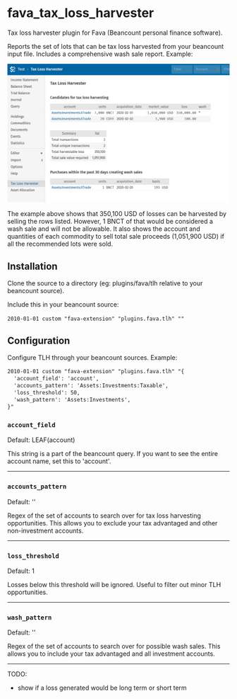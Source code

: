 # fava_tax_loss_harvester
Tax loss harvester plugin for Fava (Beancount personal finance software).

Reports the set of lots that can be tax loss harvested from your beancount input file.
Includes a comprehensive wash sale report. Example:

![TLH screenshot](./readme-screenshot.png)

The example above shows that 350,100 USD of losses can be harvested by selling the rows
listed. However, 1 BNCT of that would be considered a wash sale and will not be
allowable. It also shows the account and quantities of each commodity to sell total sale
proceeds (1,051,900 USD) if all the recommended lots were sold.




## Installation
Clone the source to a directory (eg: plugins/fava/tlh relative to your beancount
source).

Include this in your beancount source:

```2010-01-01 custom "fava-extension" "plugins.fava.tlh" ""```

## Configuration

Configure TLH through your beancount sources. Example:

```
2010-01-01 custom "fava-extension" "plugins.fava.tlh" "{
  'account_field': 'account',
  'accounts_pattern': 'Assets:Investments:Taxable',
  'loss_threshold': 50,
  'wash_pattern': 'Assets:Investments',
}"
```

### `account_field`
Default: LEAF(account)

This string is a part of the beancount query. If you want to see the entire account
name, set this to 'account'.

---

### `accounts_pattern`
Default: ''

Regex of the set of accounts to search over for tax loss harvesting opportunities.
This allows you to exclude your tax advantaged and other non-investment accounts.

---

### `loss_threshold`
Default: 1

Losses below this threshold will be ignored. Useful to filter out minor TLH
opportunities.

---

### `wash_pattern`
Default: ''

Regex of the set of accounts to search over for possible wash sales. This allows you to
include your tax advantaged and all investment accounts.

---


TODO:
- show if a loss generated would be long term or short term
